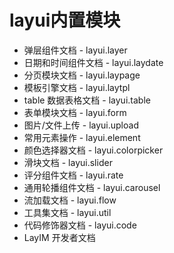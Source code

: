# layui内置模块

- 弹层组件文档 - layui.layer
- 日期和时间组件文档 - layui.laydate
- 分页模块文档 - layui.laypage
- 模板引擎文档 - layui.laytpl
- table 数据表格文档 - layui.table
- 表单模块文档 - layui.form
- 图片/文件上传 - layui.upload
- 常用元素操作 - layui.element
- 颜色选择器文档 - layui.colorpicker
- 滑块文档 - layui.slider
- 评分组件文档 - layui.rate
- 通用轮播组件文档 - layui.carousel
- 流加载文档 - layui.flow
- 工具集文档 - layui.util
- 代码修饰器文档 - layui.code
- LayIM 开发者文档